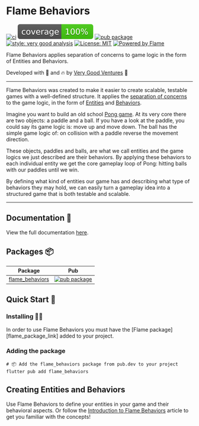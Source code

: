 # Flame Behaviors

[![ci][ci_badge]][ci_link]
[![coverage][coverage_badge]][ci_link]
[![pub package][pub_badge]][pub_link]
[![style: very good analysis][very_good_analysis_badge]][very_good_analysis_link]
[![License: MIT][license_badge]][license_link]
[![Powered by Flame][flame_badge_link]]([flame_link])

Flame Behaviors applies separation of concerns to game logic in the form of Entities and Behaviors.

Developed with 💙 and 🔥 by [Very Good Ventures][very_good_ventures_link] 🦄

---

Flame Behaviors was created to make it easier to create scalable, testable games with a 
well-defined structure. It applies the
[separation of concerns][separation_of_concerns] to the game logic, in the form of 
[Entities](#entity) and [Behaviors](#behavior).

Imagine you want to build an old school [Pong game](https://en.wikipedia.org/wiki/Pong). At its 
very core there are two objects: a paddle and a ball. If you have a look at the paddle, you could say 
its game logic is: move up and move down. The ball has the simple game logic of: on collision with 
a paddle reverse the movement direction.

These objects, paddles and balls, are what we call entities and the game logics we just described 
are their behaviors. By applying these behaviors to each individual entity we get the core 
gameplay loop of Pong: hitting balls with our paddles until we win.

By defining what kind of entities our game has and describing what type of behaviors they may hold, 
we can easily turn a gameplay idea into a structured game that is both testable and scalable.

---

## Documentation 📝

View the full documentation [here](https://github.com/VeryGoodOpenSource/flame_behaviors/tree/main/docs).

## Packages 📦

| Package                                                                                           | Pub                                                                                                      |
| ------------------------------------------------------------------------------------------------- | -------------------------------------------------------------------------------------------------------- |
| [flame_behaviors](https://github.com/verygoodopensource/flame_behaviors/tree/main/packages/flame_behaviors)         | [![pub package](https://img.shields.io/pub/v/flame_behaviors.svg)](https://pub.dev/packages/flame_behaviors)         |


## Quick Start 🚀

### Installing 🧑‍💻

In order to use Flame Behaviors you must have the [Flame package][flame_package_link] added to your project.

### Adding the package

```shell
# 📦 Add the flame_behaviors package from pub.dev to your project
flutter pub add flame_behaviors
```

## Creating Entities and Behaviors

Use Flame Behaviors to define your entities in your game and their behavioral aspects. Or follow 
the [Introduction to Flame Behaviors][flame_behaviors_article] article to get you familiar with 
the concepts!

[ci_badge]: https://github.com/VeryGoodOpenSource/flame_behaviors/workflows/flame_behaviors/badge.svg
[ci_link]: https://github.com/VeryGoodOpenSource/flame_behaviors/actions
[coverage_badge]: https://raw.githubusercontent.com/VeryGoodOpenSource/flame_behaviors/main/packages/flame_behaviors/coverage_badge.svg
[license_badge]: https://img.shields.io/badge/license-MIT-blue.svg
[license_link]: https://opensource.org/licenses/MIT
[pub_badge]: https://img.shields.io/pub/v/flame_behaviors.svg
[pub_link]: https://pub.dartlang.org/packages/flame_behaviors
[very_good_analysis_badge]: https://img.shields.io/badge/style-very_good_analysis-B22C89.svg
[very_good_analysis_link]: https://pub.dev/packages/very_good_analysis
[very_good_ventures_link]: https://verygood.ventures/?utm_source=github&utm_medium=banner&utm_campaign=CLI
[flame_link]: https://flame-engine.org
[flame_badge_link]: https://img.shields.io/badge/Powered%20by-%F0%9F%94%A5-orange.svg
[separation_of_concerns]: https://en.wikipedia.org/wiki/Separation_of_concerns
[flame_behaviors_article]: https://verygood.ventures/blog/build-games-with-flame-behaviors